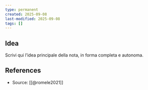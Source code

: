 ```yaml
---
type: permanent
created: 2025-09-08
last-modified: 2025-09-08
tags: []
---
```

## Idea
Scrivi qui l’idea principale della nota, in forma completa e autonoma.  

## References
- Source: [[@romele2021]]